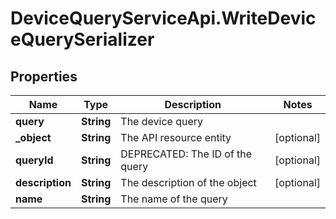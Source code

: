 # DeviceQueryServiceApi.WriteDeviceQuerySerializer

## Properties
Name | Type | Description | Notes
------------ | ------------- | ------------- | -------------
**query** | **String** | The device query | 
**_object** | **String** | The API resource entity | [optional] 
**queryId** | **String** | DEPRECATED: The ID of the query | [optional] 
**description** | **String** | The description of the object | [optional] 
**name** | **String** | The name of the query | 



